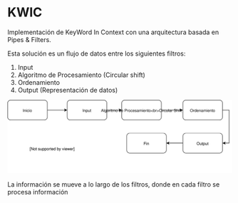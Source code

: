 # KWIC
Implementación de KeyWord In Context con una arquitectura basada en Pipes & Filters.

Esta solución es un flujo de datos entre los siguientes filtros:

1. Input 
2. Algoritmo de Procesamiento (Circular shift)
3. Ordenamiento 
4. Output (Representación de datos)

![Alt text](./Pipeline.svg)

La información se mueve a lo largo de los filtros, donde en cada filtro se procesa información
